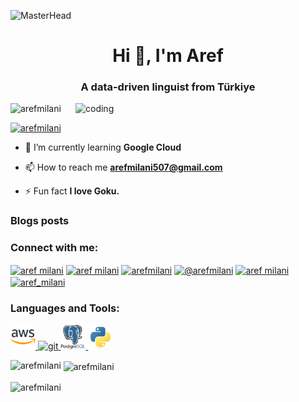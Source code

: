 ![MasterHead](https://as1.ftcdn.net/v2/jpg/04/39/63/56/1000_F_439635674_0mEVTGzc4w82vQQB8AmE9uGRvdeoUvGK.jpg)
<h1 align="center">Hi 👋, I'm Aref</h1>
<h3 align="center">A data-driven linguist from Türkiye</h3>
<img align="right" alt="coding" width="400" src="https://miro.medium.com/v2/resize:fit:960/1*oDqXedYUMyhWzN48pUjHyw.gif">

<p align="left"> <img src="https://komarev.com/ghpvc/?username=arefmilani&label=Profile%20views&color=0e75b6&style=flat" alt="arefmilani" /> </p>

<p align="left"> <a href="https://github.com/ryo-ma/github-profile-trophy"><img src="https://github-profile-trophy.vercel.app/?username=arefmilani" alt="arefmilani" /></a> </p>

- 🌱 I’m currently learning **Google Cloud**

- 📫 How to reach me **arefmilani507@gmail.com**

- ⚡ Fun fact **I love Goku.**

### Blogs posts
<!-- BLOG-POST-LIST:START -->
<!-- BLOG-POST-LIST:END -->

<h3 align="left">Connect with me:</h3>
<p align="left">
<a href="[https://linkedin.com/in/aref milani](https://www.linkedin.com/in/aref-milani-1bbaa595/)" target="blank"><img align="center" src="https://raw.githubusercontent.com/rahuldkjain/github-profile-readme-generator/master/src/images/icons/Social/linked-in-alt.svg" alt="aref milani" height="30" width="40" /></a>
<a href="https://kaggle.com/aref milani" target="blank"><img align="center" src="https://raw.githubusercontent.com/rahuldkjain/github-profile-readme-generator/master/src/images/icons/Social/kaggle.svg" alt="aref milani" height="30" width="40" /></a>
<a href="https://instagram.com/arefmilani" target="blank"><img align="center" src="https://raw.githubusercontent.com/rahuldkjain/github-profile-readme-generator/master/src/images/icons/Social/instagram.svg" alt="arefmilani" height="30" width="40" /></a>
<a href="https://medium.com/@arefmilani" target="blank"><img align="center" src="https://raw.githubusercontent.com/rahuldkjain/github-profile-readme-generator/master/src/images/icons/Social/medium.svg" alt="@arefmilani" height="30" width="40" /></a>
<a href="https://www.hackerrank.com/aref milani" target="blank"><img align="center" src="https://raw.githubusercontent.com/rahuldkjain/github-profile-readme-generator/master/src/images/icons/Social/hackerrank.svg" alt="aref milani" height="30" width="40" /></a>
<a href="https://www.leetcode.com/aref_milani" target="blank"><img align="center" src="https://raw.githubusercontent.com/rahuldkjain/github-profile-readme-generator/master/src/images/icons/Social/leet-code.svg" alt="aref_milani" height="30" width="40" /></a>
</p>

<h3 align="left">Languages and Tools:</h3>
<p align="left"> <a href="https://aws.amazon.com" target="_blank" rel="noreferrer"> <img src="https://raw.githubusercontent.com/devicons/devicon/master/icons/amazonwebservices/amazonwebservices-original-wordmark.svg" alt="aws" width="40" height="40"/> </a> <a href="https://git-scm.com/" target="_blank" rel="noreferrer"> <img src="https://www.vectorlogo.zone/logos/git-scm/git-scm-icon.svg" alt="git" width="40" height="40"/> </a> <a href="https://www.postgresql.org" target="_blank" rel="noreferrer"> <img src="https://raw.githubusercontent.com/devicons/devicon/master/icons/postgresql/postgresql-original-wordmark.svg" alt="postgresql" width="40" height="40"/> </a> <a href="https://www.python.org" target="_blank" rel="noreferrer"> <img src="https://raw.githubusercontent.com/devicons/devicon/master/icons/python/python-original.svg" alt="python" width="40" height="40"/> </a> </p>

<p><img align="left" src="https://github-readme-stats.vercel.app/api/top-langs?username=arefmilani&show_icons=true&locale=en&layout=compact" alt="arefmilani" /></p>

<p>&nbsp;<img align="center" src="https://github-readme-stats.vercel.app/api?username=arefmilani&show_icons=true&locale=en" alt="arefmilani" /></p>

<p><img align="center" src="https://github-readme-streak-stats.herokuapp.com/?user=arefmilani&" alt="arefmilani" /></p>
